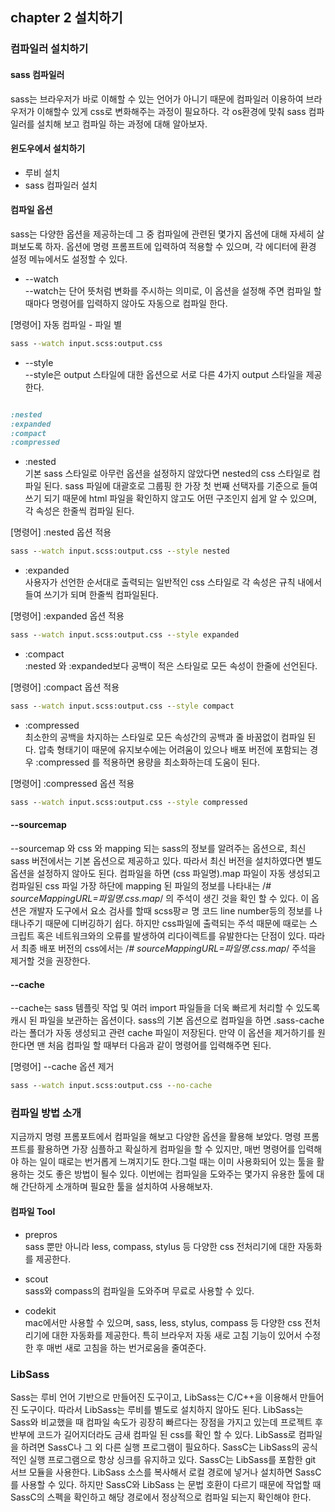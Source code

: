 ## chapter 2 설치하기

### 컴파일러 설치하기

#### sass 컴파일러
sass는 브라우저가 바로 이해할 수 있는 언어가 아니기 때문에 컴파일러 이용하여 브라우저가 이해할수 있게 css로 변화해주는 과정이 필요하다. 각 os환경에 맞춰 sass 컴파일러를 설치해 보고 컴파일 하는 과정에 대해 알아보자.

#### 윈도우에서 설치하기
- 루비 설치
- sass 컴파일러 설치

#### 컴파일 옵션
sass는 다양한 옵션을 제공하는데 그 중 컴파일에 관련된 몇가지 옵션에 대해 자세히 살펴보도록 하자. 옵션에 명령 프롬프트에 입력하여 적용할 수 있으며, 각 에디터에 환경 설정 메뉴에서도 설정할 수 있다.

- --watch <br>
--watch는 단어 뜻처럼 변화를 주시하는 의미로, 이 옵션을 설정해 주면 컴파일 할때마다 명령어를 입력하지 않아도 자동으로 컴파일 한다.

[명령어] 자동 컴파일 - 파일 별
```cmd
sass --watch input.scss:output.css
```

- --style <br>
--style은 output 스타일에 대한 옵션으로 서로 다른 4가지 output 스타일을 제공한다.

```css

:nested
:expanded
:compact
:compressed

```

- :nested <br>
기본 sass 스타일로 아무런 옵션을 설정하지 않았다면 nested의 css 스타일로 컴파일 된다. sass 파일에 대괄호로 그룹핑 한 가장 첫 번째 선택자를 기준으로 들여쓰기 되기 때문에 html 파일을 확인하지 않고도 어떤 구조인지 쉽게 알 수 있으며, 각 속성은 한줄씩 컴파일 된다.

[명령어] :nested 옵션 적용
```cmd
sass --watch input.scss:output.css --style nested
```

- :expanded <br>
사용자가 선언한 순서대로 출력되는 일반적인 css 스타일로 각 속성은 규칙 내에서 들여 쓰기가 되며 한줄씩 컴파일된다.

[명령어] :expanded 옵션 적용
```cmd
sass --watch input.scss:output.css --style expanded
```

- :compact <br>
:nested 와 :expanded보다 공백이 적은 스타일로 모든 속성이 한줄에 선언된다.

[명령어] :compact 옵션 적용
```cmd
sass --watch input.scss:output.css --style compact
```

- :compressed <br>
최소한의 공백을 차지하는 스타일로 모든 속성간의 공백과 줄 바꿈없이 컴파일 된다. 압축 형태기이 때문에 유지보수에는 어려움이 있으나 배포 버전에 포함되는 경우 :compressed 를 적용하면 용량을 최소화하는데 도움이 된다.

[명령어] :compressed 옵션 적용
```cmd
sass --watch input.scss:output.css --style compressed
```

#### --sourcemap
--sourcemap 와 css 와 mapping 되는 sass의 정보를 알려주는 옵션으로, 최신 sass 버전에서는 기본 옵션으로 제공하고 있다. 따라서 최신 버전을 설치하였다면 별도 옵션을 설정하지 않아도 된다. 컴파일을 하면 (css 파일명).map 파일이 자동 생성되고 컴파일된 css 파일 가장 하단에 mapping 된 파일의 정보를 나타내는 /*# sourceMappingURL=파일명.css.map*/
의 주석이 생긴 것을 확인 할 수 있다. 이 옵션은 개발자 도구에서 요소 검사를 할때 scss팡ㄹ 명 코드 line number등의 정보를 나태나주기 때문에 디버깅하기 쉽다. 하지만 css파일에 출력되는 주석 때문에 때로는 스크립트 혹은 네트워크와의 오류를 발생하여 리다이렉트를 유발한다는 단점이 있다. 따라서 최종 배포 버전의 css에서는 /*# sourceMappingURL=파일명.css.map*/ 주석을
제거할 것을 권장한다.

#### --cache
--cache는 sass 템플릿 작업 및 여러 import 파일들을 더욱 빠르게 처리할 수 있도록 캐시 된 파일을 보관하는 옵션이다. sass의 기본 옵션으로 컴파일을 하면 .sass-cache라는 폴더가 자동 생성되고 관련 cache 파일이 저장된다. 만약 이 옵션을 제거하기를 원한다면 맨 처음 컴파일 할 때부터 다음과 같이 명령어를 입력해주면 된다.

[명령어] --cache 옵션 제거
```cmd
sass --watch input.scss:output.css --no-cache
```

### 컴파일 방법 소개
지금까지 명령 프롬포트에서 컴파일을 해보고 다양한 옵션을 활용해 보았다. 명령 프롬프트를 활용하면 가장 심플하고 확실하게 컴파일을 할 수 있지만, 매번 명령어를 입력해야 하는 일이 때로는 번거롭게 느껴지기도 한다.그럴 때는 이미 사용화되어 있는 툴을 활용하는 것도 좋은 방법이 될수 있다. 이번에는 컴파일을 도와주는 몇가지 유용한 툴에 대해 간단하게 소개하며 필요한 툴을 설치하여 사용해보자.

#### 컴파일 Tool
- prepros <br>
sass 뿐만 아니라 less, compass, stylus 등 다양한 css 전처리기에 대한 자동화를 제공한다.

- scout <br>
sass와 compass의 컴파일을 도와주며 무료로 사용할 수 있다.

- codekit <br>
mac에서만 사용할 수 있으며, sass, less, stylus, compass 등 다양한 css 전처리기에 대한 자동화를 제공한다.
특히 브라우저 자동 새로 고침 기능이 있어서 수정한 후 매번 새로 고침을 하는 번거로움을 줄여준다.

### LibSass
Sass는 루비 언어 기반으로 만들어진 도구이고, LibSass는 C/C++을 이용해서 만들어진 도구이다. 따라서 LibSass는 루비를 별도로 설치하지 않아도 된다.
LibSass는 Sass와 비교했을 때 컴파일 속도가 굉장히 빠르다는 장점을 가지고 있는데 프로젝트 후반부에 코드가 길어지더라도 금새 컴파일 된 css를 확인 할 수 있다.
LibSass로 컴파일을 하려면 SassC나 그 외 다른 실행 프로그램이 필요하다. SassC는 LibSass의 공식적인 실행 프로그램으로 항상 싱크를 유지하고 있다.
SassC는 LibSass를 포함한 git 서브 모듈을 사용한다. LibSass 소스를 복사해서 로컬 경로에 넣거나 설치하면 SassC를 사용할 수 있다. 하지만 SassC와 LibSass
는 문법 호환이 다르기 때문에 작업할 때 SassC의 스펙을 확인하고 해당 경로에서 정상적으로 컴파일 되는지 확인해야 한다.









